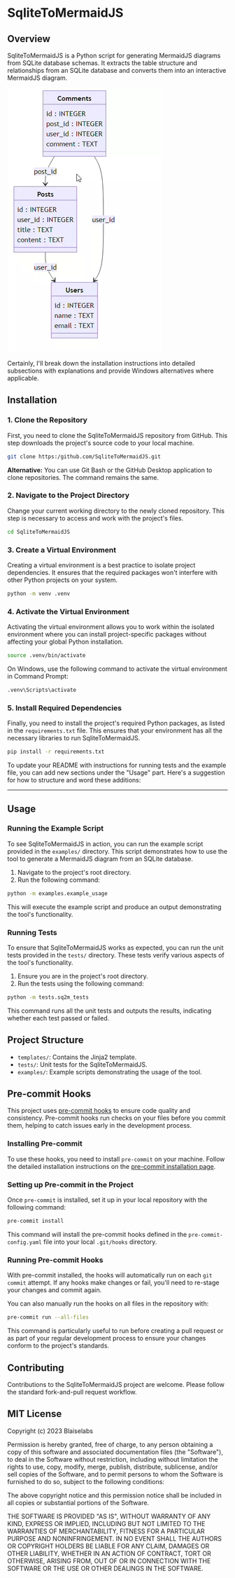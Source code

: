 # SqliteToMermaidJS

## Overview

SqliteToMermaidJS is a Python script for generating MermaidJS diagrams from SQLite database schemas. It extracts the table structure and relationships from an SQLite database and converts them into an interactive MermaidJS diagram.

![Animation of user interface](sq2m.webp)

Certainly, I'll break down the installation instructions into detailed subsections with explanations and provide Windows alternatives where applicable.

## Installation

### 1. Clone the Repository

First, you need to clone the SqliteToMermaidJS repository from GitHub. This step downloads the project's source code to your local machine.

```sh
git clone https:/github.com/SqliteToMermaidJS.git
```

**Alternative:** You can use Git Bash or the GitHub Desktop application to clone repositories. The command remains the same.

### 2. Navigate to the Project Directory

Change your current working directory to the newly cloned repository. This step is necessary to access and work with the project's files.

```sh
cd SqliteToMermaidJS
```

### 3. Create a Virtual Environment

Creating a virtual environment is a best practice to isolate project dependencies. It ensures that the required packages won't interfere with other Python projects on your system.

```sh
python -m venv .venv
```

### 4. Activate the Virtual Environment

Activating the virtual environment allows you to work within the isolated environment where you can install project-specific packages without affecting your global Python installation.

```sh
source .venv/bin/activate
```

On Windows, use the following command to activate the virtual environment in Command Prompt:

```sh
.venv\Scripts\activate
```

### 5. Install Required Dependencies

Finally, you need to install the project's required Python packages, as listed in the `requirements.txt` file. This ensures that your environment has all the necessary libraries to run SqliteToMermaidJS.

```sh
pip install -r requirements.txt
```

To update your README with instructions for running tests and the example file, you can add new sections under the "Usage" part. Here's a suggestion for how to structure and word these additions:

---

## Usage

### Running the Example Script

To see SqliteToMermaidJS in action, you can run the example script provided in the `examples/` directory. This script demonstrates how to use the tool to generate a MermaidJS diagram from an SQLite database.

1. Navigate to the project's root directory.
2. Run the following command:

```sh
python -m examples.example_usage
```

This will execute the example script and produce an output demonstrating the tool's functionality.

### Running Tests

To ensure that SqliteToMermaidJS works as expected, you can run the unit tests provided in the `tests/` directory. These tests verify various aspects of the tool's functionality.

1. Ensure you are in the project's root directory.
2. Run the tests using the following command:

```sh
python -m tests.sq2m_tests
```

This command runs all the unit tests and outputs the results, indicating whether each test passed or failed.

## Project Structure

- `templates/`: Contains the Jinja2 template.
- `tests/`: Unit tests for the SqliteToMermaidJS.
- `examples/`: Example scripts demonstrating the usage of the tool.

## Pre-commit Hooks

This project uses [pre-commit hooks](https://pre-commit.com/) to ensure code quality and consistency. Pre-commit hooks run checks on your files before you commit them, helping to catch issues early in the development process.

### Installing Pre-commit

To use these hooks, you need to install `pre-commit` on your machine. Follow the detailed installation instructions on the [pre-commit installation page](https://pre-commit.com/#install).

### Setting up Pre-commit in the Project

Once `pre-commit` is installed, set it up in your local repository with the following command:

```sh
pre-commit install
```

This command will install the pre-commit hooks defined in the `pre-commit-config.yaml` file into your local `.git/hooks` directory.

### Running Pre-commit Hooks

With pre-commit installed, the hooks will automatically run on each `git commit` attempt. If any hooks make changes or fail, you'll need to re-stage your changes and commit again.

You can also manually run the hooks on all files in the repository with:

```sh
pre-commit run --all-files
```

This command is particularly useful to run before creating a pull request or as part of your regular development process to ensure your changes conform to the project's standards.

## Contributing

Contributions to the SqliteToMermaidJS project are welcome. Please follow the standard fork-and-pull request workflow.

## MIT License

Copyright (c) 2023 Blaiselabs

Permission is hereby granted, free of charge, to any person obtaining a copy
of this software and associated documentation files (the "Software"), to deal
in the Software without restriction, including without limitation the rights
to use, copy, modify, merge, publish, distribute, sublicense, and/or sell
copies of the Software, and to permit persons to whom the Software is
furnished to do so, subject to the following conditions:

The above copyright notice and this permission notice shall be included in all
copies or substantial portions of the Software.

THE SOFTWARE IS PROVIDED "AS IS", WITHOUT WARRANTY OF ANY KIND, EXPRESS OR
IMPLIED, INCLUDING BUT NOT LIMITED TO THE WARRANTIES OF MERCHANTABILITY,
FITNESS FOR A PARTICULAR PURPOSE AND NONINFRINGEMENT. IN NO EVENT SHALL THE
AUTHORS OR COPYRIGHT HOLDERS BE LIABLE FOR ANY CLAIM, DAMAGES OR OTHER
LIABILITY, WHETHER IN AN ACTION OF CONTRACT, TORT OR OTHERWISE, ARISING FROM,
OUT OF OR IN CONNECTION WITH THE SOFTWARE OR THE USE OR OTHER DEALINGS IN THE
SOFTWARE.
